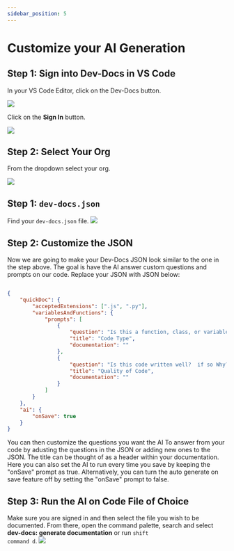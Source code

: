 ```yaml
---
sidebar_position: 5
---
```


# Customize your AI Generation

## Step 1: Sign into Dev-Docs in VS Code

In your VS Code Editor, click on the Dev-Docs button.

![](/img/customize_your_ai_generation/step_1.png)


Click on the **Sign In** button.

![](/img/customize_your_ai_generation/step_2.png)

## Step 2: Select Your Org

From the dropdown select your org.

![](/img/create_your_first_codelab_in_your_playgrounds_repo/step_8.png)


## Step 1: `dev-docs.json`

Find your `dev-docs.json` file.
![](/img/customize_your_ai_generation/step_5.png)

## Step 2: Customize the JSON

Now we are going to make your Dev-Docs JSON look similar to the one in the step above.  The goal is have the AI answer custom questions and prompts on our code.  Replace your JSON with JSON below:

```json

{
    "quickDoc": {
        "acceptedExtensions": [".js", ".py"],
        "variablesAndFunctions": {
            "prompts": [
                {
                    "question": "Is this a function, class, or variable",
                    "title": "Code Type",
                    "documentation": ""
                },
                {
                    "question": "Is this code written well?  if so Why?",
                    "title": "Quality of Code",
                    "documentation": ""
                }
            ]
        }
    },
    "ai": {
        "onSave": true
    }
}

```

You can then customize the questions you want the AI To answer from your code by adusting the questions in the JSON or adding new ones to the JSON. The title can be thought of as a header within your documentation. Here you can also set the AI to run every time you save by keeping the "onSave" prompt as true. Alternatively, you can turn the auto generate on save feature off by setting the "onSave" prompt to false.

## Step 3: Run the AI on Code File of Choice

Make sure you are signed in and then select the file you wish to be documented. From there, open the command palette, search and select **dev-docs: generate documentation** or run <code>shift command d</code>.
![](/img/generate_documentation_with_ai/step_5.png)



